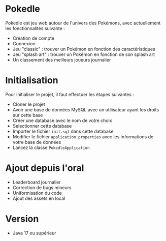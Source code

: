 # Pokedle

Pokedle est jeu web autour de l'univers des Pokémons, avec actuellement les fonctionnalités suivante :

- Création de compte
- Connexion
- Jeu "classic" : trouver un Pokémon en fonction des caractéristiques
- Jeu "splash art" : trouver un Pokémon en fonction de son splash art
- Un classement des meilleurs joueurs journalier

# Initialisation

Pour initialiser le projet, il faut effectuer les étapes suivantes :

- Cloner le projet
- Avoir une base de données MySQL avec un utilisateur ayant les droits sur cette base
- Créer une database avec le nom de votre choix
- Selectionner cette database
- Importer le fichier `init.sql` dans cette database
- Modifier le fichier `application.properties` avec les informations de votre base de données
- Lancez la classe `PokedleApplication`

# Ajout depuis l'oral

- Leaderboard journalier
- Correction de bugs mineurs
- Uniformisation du code
- Ajout des assets en local

# Version

- Java 17 ou supérieur